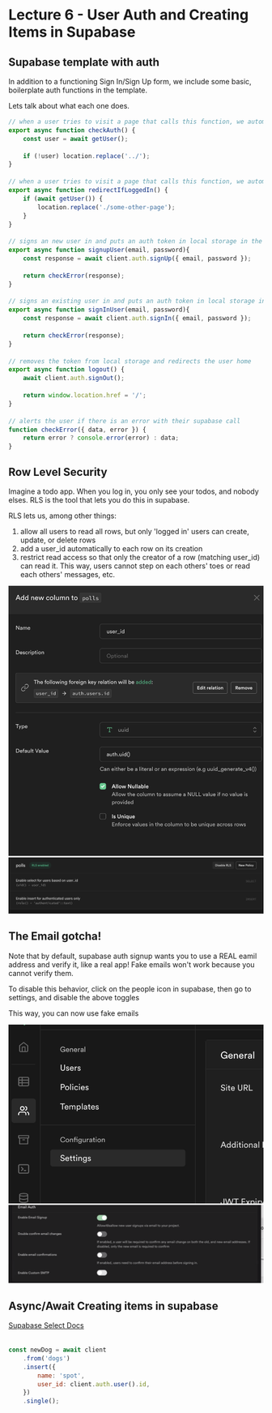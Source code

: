 # Lecture 6 - User Auth and Creating Items in Supabase

## Supabase template with auth

In addition to a functioning Sign In/Sign Up form, we include some basic, boilerplate auth functions in the template.

Lets talk about what each one does.


```js
// when a user tries to visit a page that calls this function, we automatically redirect the user back to the login page if they are not logged in
export async function checkAuth() {
    const user = await getUser();

    if (!user) location.replace('../'); 
}

// when a user tries to visit a page that calls this function, we automatically redirect the user away from the login page if they are already logged in
export async function redirectIfLoggedIn() {
    if (await getUser()) {
        location.replace('./some-other-page');
    }
}

// signs an new user in and puts an auth token in local storage in the browser
export async function signupUser(email, password){
    const response = await client.auth.signUp({ email, password });
    
    return checkError(response);
}

// signs an existing user in and puts an auth token in local storage in the browser
export async function signInUser(email, password){
    const response = await client.auth.signIn({ email, password });

    return checkError(response);
}

// removes the token from local storage and redirects the user home
export async function logout() {
    await client.auth.signOut();

    return window.location.href = '/';
}

// alerts the user if there is an error with their supabase call
function checkError({ data, error }) {
    return error ? console.error(error) : data;
}

```

## Row Level Security

Imagine a todo app. When you log in, you only see your todos, and nobody elses. RLS is the tool that lets you do this in supabase.

RLS lets us, among other things:
1) allow all users to read all rows, but only 'logged in' users can create, update, or delete rows
1) add a user_id automatically to each row on its creation
1) restrict read access so that only the creator of a row (matching user_id) can read it. This way, users cannot step on each others' toes or read each others' messages, etc.

![](./assets/supa-rls-1.png)
![](./assets/supa-rls-2.png)

## The Email gotcha!

Note that by default, supabase auth signup wants you to use a REAL eamil address and verify it, like a real app! Fake emails won't work because you cannot verify them.

To disable this behavior, click on the people icon in supabase, then go to settings, and disable the above toggles

This way, you can now use fake emails

![](./assets/users-1.png)
![](./assets/users-2.png)


## Async/Await Creating items in supabase

[Supabase Select Docs](https://supabase.com/docs/reference/javascript/insert)

```js

const newDog = await client
    .from('dogs')
    .insert({ 
        name: 'spot', 
        user_id: client.auth.user().id, 
    })
    .single();

```
